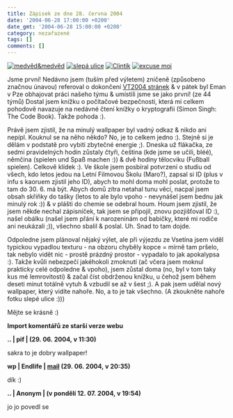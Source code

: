 ```yaml
---
title: Zápisek ze dne 28. června 2004
date: '2004-06-28 17:00:00 +0200'
date_gmt: '2004-06-28 15:00:00 +0200'
category: nezařazené
tags: []
comments: []
---
```

<div >  <a href="/assets/migrated/old-images/medvedamedved.jpg"><img alt="medvěd&amp;medvěd" src="/assets/migrated/old-images/medvedamedved.jpg"></a>  <a href="/assets/migrated/old-images/slepa.jpg"><img alt="slepá ulice" src="/assets/migrated/old-images/slepa.jpg"></a>  <a href="/assets/migrated/old-images/clintik.jpg"><img alt="Clintík" src="/assets/migrated/old-images/clintik.jpg"></a>  <a href="/assets/migrated/old-images/excusemoi.jpg"><img alt="excuse moi" src="/assets/migrated/old-images/excusemoi.jpg"></a>  </div>
<p>Jsme první! Nedávno jsem (tuším před výletem) zničeně (způsobeno značnou únavou) referoval o dokončení  <a href="http://www.vt2004.wz.cz">VT2004 stránek</a> &amp; v pátek byl Eman v Pze obhajovat práci našeho týmu  &amp; umístili jsme se jako první! (ze 44 týmů) Dostal jsem knížku o počítačové bezpečnosti, která mi celkem  pohodově navazuje na nedávné čtení knížky o kryptografii (Simon Singh: The Code Book). Takže pohoda :).</p>
<p>Právě jsem zjistil, že na minulý wallpaper byl vadný odkaz &amp; nikdo ani nepípl. Kouknul se na něho někdo?  No, je to celkem jedno :). Stejně si je dělám v podstatě pro vybití zbytečné energie ;). Dneska už flákačka,  ze sedmi pravidelných hodin zůstaly čtyři, čeština (kde jsme se učili, bléé), němčina (spielen und Spaß machen :))  &amp; dvě hodiny tělocviku (Fußball spielen). Celkově klídek :). Ve škole jsem posbíral potvrzení o studiu od všech,  kdo letos jedou na Letní Filmovou Školu (Maro?), zapsal si ID (plus v infu s kaoruem zjistil jeho ID), abych to mohl  doma mohl poslat, protože to tam do  30.&nbsp;6. má být. Abych domů zítra netahal tunu věcí, nacpal jsem obsah skříňky do tašky (letos to ale bylo vpoho  - nevynášel jsem bednu jak minulý rok :)) &amp; v plášti do chemie se odebral houm. Houm jsem zjistil, že jsem  někde nechal zápisníček, tak jsem se připojil, znovu pozjišťoval ID :), našel obálku (našel jsem přání k narozeninám  od babičky, které mi rodiče ani neukázali ;)), všechno sbalil &amp; poslal. Uh. Snad to tam dojde.</p>
<p>Odpoledne jsem plánoval nějaký výlet, ale při výjezdu ze Vsetína jsem viděl typickou vypadlou texturu - na obzoru  chyběly kopce = mírně tam pršelo, tak nebylo vidět nic - prostě prázdný prostor - vypadalo to jak apokalypsa :).  Takže kvůli nebezpečí jakéhokoli zmoknutí (ač včera jsem moknul prakticky celé odpoledne &amp; vpoho),  jsem zůstal doma (no, byl v tom taky kus mé lemrovitosti) &amp; začal číst obdrženou knížku, u čehož jsem během deseti  minut totálně vytuh &amp; vzbudil se až v šest ;). A pak jsem udělal nový wallpaper, který vidíte nahoře. No,  a to je tak všechno. (A zkoukněte nahoře fotku slepé ulice :)))</p>
<p>Mějte se krásně :)</p>
<div class="import-komentaru">
<p><strong>Import komentářů ze starší verze webu</strong></p>
<div class="comment">
<p style="font-weight:bold"><span class="compredmet">..</span> | <span class="comname">pif</span> | (29.&nbsp;06.&nbsp;2004,&nbsp;v&nbsp;11:30)</p>
<p>sakra to je dobry wallpaper! </p>
</div>
<div class="comment">
<p style="font-weight:bold"><span class="compredmet">wp</span> | <span class="comname">Endlife</span> |  <a href="mailto:jan.martinek@post.cz">mail</a> (29.&nbsp;06.&nbsp;2004,&nbsp;v&nbsp;20:35)</p>
<p>dík :) </p>
</div>
<div class="comment">
<p style="font-weight:bold"><span class="compredmet">..</span> | <span class="comname">Anonym</span> | (v&nbsp;pondělí&nbsp;12.&nbsp;07.&nbsp;2004,&nbsp;v&nbsp;19:54)</p>
<p>jo jo povedl se </p>
</div>
</div>
